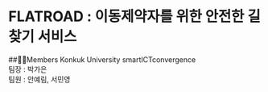 # FLATROAD : 이동제약자를 위한 안전한 길찾기 서비스
##👯‍♀️Members
Konkuk University smartICTconvergence</br>
팀장 : 박가은</br>
팀원 : 안예림, 서민영</br>
